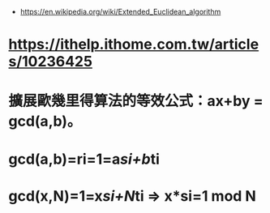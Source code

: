 
* https://en.wikipedia.org/wiki/Extended_Euclidean_algorithm

# https://ithelp.ithome.com.tw/articles/10236425
# 擴展歐幾里得算法的等效公式：ax+by = gcd(a,b)。
# gcd(a,b)=ri=1=a*si+b*ti
# gcd(x,N)=1=x*si+N*ti   => x*si=1 mod N

